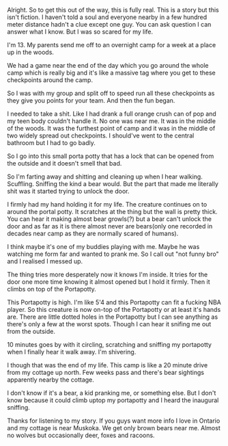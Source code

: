 Alright. So to get this out of the way, this is fully real. This is a story but this isn't fiction. I haven't told a soul and everyone nearby in a few hundred meter distance hadn't a clue except one guy. You can ask question I can answer what I know. But I was so scared for my life.

I'm 13. My parents send me off to an overnight camp for a week at a place up in the woods. 

We had a game near the end of the day which you go around the whole camp which is really big and it's like a massive tag where you get to these checkpoints around the camp. 

So I was with my group and split off to speed run all these checkpoints as they give you points for your team. And then the fun began.

I needed to take a shit. Like I had drank a full orange crush can of pop and my teen body couldn't handle it. No one was near me. It was in the middle of the woods. It was the furthest point of camp and it was in the middle of two widely spread out checkpoints. I should've went to the central bathroom but I had to go badly.

So I go into this small porta potty that has a lock that can be opened from the outside and it doesn't smell that bad.

So I'm farting away and shitting and cleaning up when I hear walking. Scuffling. Sniffing the kind a bear would. But the part that made me literally shit was it started trying to unlock the door. 

I firmly had my hand holding it for my life. The creature continues on to around the portal potty. It scratches at the thing but the wall is pretty thick. You can hear it making almost bear growls(?) but a bear can't unlock the door and as far as it is there almost never are bears(only one recorded in decades near camp as they are normally scared of humans).

I think maybe it's one of my buddies playing with me. Maybe he was watching me form far and wanted to prank me. So I call out "not funny bro" and I realised I messed up.

The thing tries more desperately now it knows I'm inside. It tries for the door one more time knowing it almost opened but I hold it firmly. Then it climbs on top of the Portapotty.

This Portapotty is high. I'm like 5'4 and this Portapotty can fit a fucking NBA player. So this creature is now on-top of the Portapotty or at least it's hands are. There are little dotted holes in the Portapotty but I can see anything as there's only a few at the worst spots. Though I can hear it snifing me out from the outside.

10 minutes goes by with it circling, scratching and sniffing my portapotty when I finally hear it walk away. I'm shivering. 

I though that was the end of my life. This camp is like a 20 minute drive from my cottage up north. Few weeks pass and there's bear sightings apparently nearby the cottage. 

I don't know if it's a bear, a kid pranking me, or something else. But I don't know because it could climb uptop my portapotty and I heard the inaugural sniffing. 

Thanks for listening to my story. If you guys want more info I love in Ontario and my cottage is near Muskoka. We get only brown bears near me. Almost no wolves but occasionally deer, foxes and racoons.
